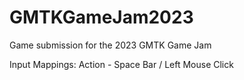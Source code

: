 # GMTKGameJam2023
Game submission for the 2023 GMTK Game Jam


Input Mappings:
	Action - Space Bar / Left Mouse Click
	
